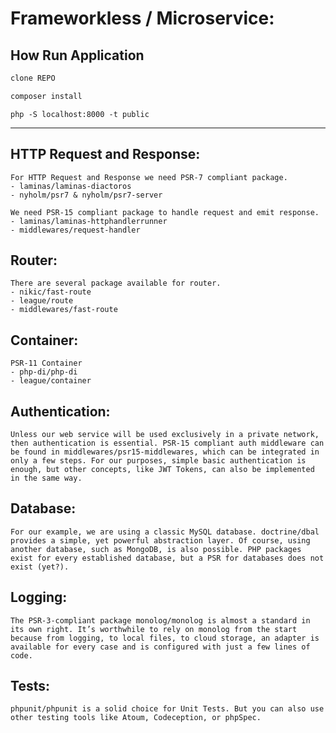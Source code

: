 # Frameworkless / Microservice:

## How Run Application

```bash
clone REPO
```

```bash
composer install
```

```
php -S localhost:8000 -t public
```

---

## HTTP Request and Response:

    For HTTP Request and Response we need PSR-7 compliant package.
    - laminas/laminas-diactoros
    - nyholm/psr7 & nyholm/psr7-server

    We need PSR-15 compliant package to handle request and emit response.
    - laminas/laminas-httphandlerrunner
    - middlewares/request-handler

## Router:

    There are several package available for router.
    - nikic/fast-route
    - league/route
    - middlewares/fast-route

## Container:

    PSR-11 Container
    - php-di/php-di
    - league/container

## Authentication:

    Unless our web service will be used exclusively in a private network, then authentication is essential. PSR-15 compliant auth middleware can be found in middlewares/psr15-middlewares, which can be integrated in only a few steps. For our purposes, simple basic authentication is enough, but other concepts, like JWT Tokens, can also be implemented in the same way.

## Database:

    For our example, we are using a classic MySQL database. doctrine/dbal provides a simple, yet powerful abstraction layer. Of course, using another database, such as MongoDB, is also possible. PHP packages exist for every established database, but a PSR for databases does not exist (yet?).

## Logging:

    The PSR-3-compliant package monolog/monolog is almost a standard in its own right. It’s worthwhile to rely on monolog from the start because from logging, to local files, to cloud storage, an adapter is available for every case and is configured with just a few lines of code.

## Tests:

    phpunit/phpunit is a solid choice for Unit Tests. But you can also use other testing tools like Atoum, Codeception, or phpSpec.
